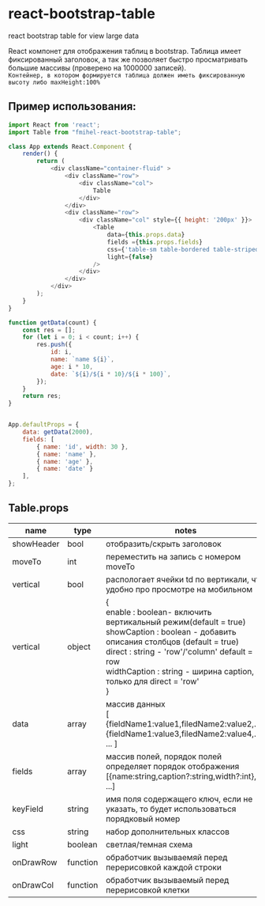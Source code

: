 # react-bootstrap-table
react bootstrap table for view large data

React компонет для отображения таблиц в bootstrap. Таблица имеет фиксированный 
заголовок, а так же позволяет быстро просматривать большие массивы (проверено на 1000000 записей).<br>
`Контейнер, в котором формируется таблица должен иметь фиксированную высоту либо maxHeight:100%`

## Пример использования:
```javascript
import React from 'react';
import Table from "fmihel-react-bootstrap-table";

class App extends React.Component {
    render() {
        return (
            <div className="container-fluid" >
                <div className="row">
                    <div className="col">
                        Table
                    </div>
                </div>
                <div className="row">
                    <div className="col" style={{ height: '200px' }}>
                        <Table
                            data={this.props.data}
                            fields ={this.props.fields}
                            css={'table-sm table-bordered table-striped table-hover'}
                            light={false}
                        />
                    </div>
                </div>
            </div>
        );
    }
}

function getData(count) {
    const res = [];
    for (let i = 0; i < count; i++) {
        res.push({
            id: i, 
            name: `name ${i}`, 
            age: i * 10, 
            date: `${i}/${i * 10}/${i * 100}`,
        });
    }
    return res;
}


App.defaultProps = {
    data: getData(2000),
    fields: [
        { name: 'id', width: 30 }, 
        { name: 'name' }, 
        { name: 'age' }, 
        { name: 'date' }
    ],
};

```
## Table.props
|name|type|notes|
|----|----|----|
|showHeader|bool| отобразить/скрыть заголовок|
|moveTo|int| переместить на запись с номером moveTo|
|vertical|bool|распологает ячейки td по вертикали, что удобно про просмотре на мобильном|
|vertical|object|{<br>enable : boolean- включить вертикальный режим(default = true)<br>showCaption : boolean - добавить описания столбцов (default = true)<br>direct : string - 'row'/'column' default = row<br>widthCaption : string - ширина caption, только для direct = 'row' <br>}|
|data|array|массив данных <br>[ <br>{fieldName1:value1,filedName2:value2,...},<br>{fieldName1:value3,filedName2:value4,...},<br>... ]|
|fields|array|массив полей, порядок полей определяет порядок отображения<br>[{name:string,caption?:string,width?:int},<br>...] |
|keyField|string|имя поля содержащего ключ, если не указать, то будет использоваться порядковый номер|
|css|string|набор дополнительных классов |
|light|boolean| светлая/темная схема|
|onDrawRow|function|обработчик вызываемяй перед перерисовкой каждой строки|
|onDrawCol|function|обработчик вызываемый перед перерисовкой клетки|

